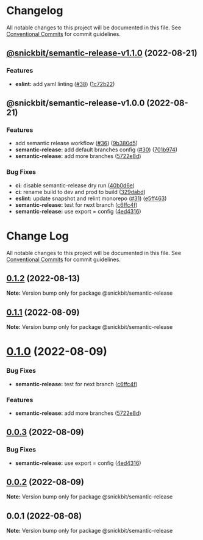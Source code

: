 # Changelog

All notable changes to this project will be documented in this file. See
[Conventional Commits](https://conventionalcommits.org) for commit guidelines.

## [@snickbit/semantic-release-v1.1.0](https://github.com/snickbit/configs/compare/@snickbit/semantic-release-v1.0.0...@snickbit/semantic-release-v1.1.0) (2022-08-21)


### Features

* **eslint:** add yaml linting ([#38](https://github.com/snickbit/configs/issues/38)) ([1c72b22](https://github.com/snickbit/configs/commit/1c72b22a696bf88dfcc34a7b9267d262eb1ae000))

## @snickbit/semantic-release-v1.0.0 (2022-08-21)


### Features

* add semantic release workflow ([#36](https://github.com/snickbit/configs/issues/36)) ([9b380d5](https://github.com/snickbit/configs/commit/9b380d517b5caed2245bff29b81a2529d0a4d786))
* **semantic-release:** add default branches config ([#30](https://github.com/snickbit/configs/issues/30)) ([701b974](https://github.com/snickbit/configs/commit/701b974ce4c6c92aabe7209bd0bfbb34ac549568))
* **semantic-release:** add more branches ([5722e8d](https://github.com/snickbit/configs/commit/5722e8dd1065ef1819e0106fcbe703d90044f51a))


### Bug Fixes

* **ci:** disable semantic-release dry run ([40b0d6e](https://github.com/snickbit/configs/commit/40b0d6e6f9addefd23faab06841f7aa1a4c92814))
* **ci:** rename build to dev and prod to build ([329dabd](https://github.com/snickbit/configs/commit/329dabd1e82d1efb19283c76935643efaffddc21))
* **eslint:** update snapshot and relint monorepo ([#31](https://github.com/snickbit/configs/issues/31)) ([e5ff463](https://github.com/snickbit/configs/commit/e5ff463d59045acaa45f8423e122b55092350204))
* **semantic-release:** test for next branch ([c6ffc4f](https://github.com/snickbit/configs/commit/c6ffc4f577598d373fc1c697446d3301f418f014))
* **semantic-release:** use export = config ([4ed4316](https://github.com/snickbit/configs/commit/4ed4316f55ff494bc8170ee260caee9f42c581cd))

# Change Log

All notable changes to this project will be documented in this file.
See [Conventional Commits](https://conventionalcommits.org) for commit guidelines.

## [0.1.2](https://github.com/snickbit/configs/compare/@snickbit/semantic-release@0.1.1...@snickbit/semantic-release@0.1.2) (2022-08-13)

**Note:** Version bump only for package @snickbit/semantic-release

## [0.1.1](https://github.com/snickbit/configs/compare/@snickbit/semantic-release@0.1.0...@snickbit/semantic-release@0.1.1) (2022-08-09)

**Note:** Version bump only for package @snickbit/semantic-release

# [0.1.0](https://github.com/snickbit/configs/compare/@snickbit/semantic-release@0.0.3...@snickbit/semantic-release@0.1.0) (2022-08-09)

### Bug Fixes

* **semantic-release:** test for next branch ([c6ffc4f](https://github.com/snickbit/configs/commit/c6ffc4f577598d373fc1c697446d3301f418f014))

### Features

* **semantic-release:** add more branches ([5722e8d](https://github.com/snickbit/configs/commit/5722e8dd1065ef1819e0106fcbe703d90044f51a))

## [0.0.3](https://github.com/snickbit/configs/compare/@snickbit/semantic-release@0.0.2...@snickbit/semantic-release@0.0.3) (2022-08-09)

### Bug Fixes

* **semantic-release:** use export = config ([4ed4316](https://github.com/snickbit/configs/commit/4ed4316f55ff494bc8170ee260caee9f42c581cd))

## [0.0.2](https://github.com/snickbit/configs/compare/@snickbit/semantic-release@0.0.1...@snickbit/semantic-release@0.0.2) (2022-08-09)

**Note:** Version bump only for package @snickbit/semantic-release

## 0.0.1 (2022-08-08)

**Note:** Version bump only for package @snickbit/semantic-release
